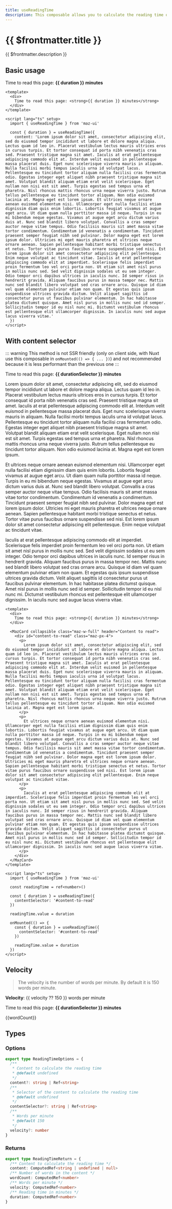 ```yaml
---
title: useReadingTime
description: This composable allows you to calculate the reading time of a text
---
```


# {{ $frontmatter.title }}

{{ $frontmatter.description }}

## Basic usage

Time to read this page: <strong>{{ duration }} minutes</strong>

```vue
<template>
  <div>
    Time to read this page: <strong>{{ duration }} minutes</strong>
  </div>
</template>

<script lang="ts" setup>
  import { useReadingTime } from 'maz-ui'

  const { duration } = useReadingTime({
    content: 'Lorem ipsum dolor sit amet, consectetur adipiscing elit, sed do eiusmod tempor incididunt ut labore et dolore magna aliqua. Lectus quam id leo in. Placerat vestibulum lectus mauris ultrices eros in cursus turpis. Et tortor consequat id porta nibh venenatis cras sed. Praesent tristique magna sit amet. Iaculis at erat pellentesque adipiscing commodo elit at. Interdum velit euismod in pellentesque massa placerat duis. Eget nunc scelerisque viverra mauris in aliquam. Nulla facilisi morbi tempus iaculis urna id volutpat lacus. Pellentesque eu tincidunt tortor aliquam nulla facilisi cras fermentum odio. Egestas integer eget aliquet nibh praesent tristique magna sit amet. Volutpat blandit aliquam etiam erat velit scelerisque. Eget nullam non nisi est sit amet. Turpis egestas sed tempus urna et pharetra. Nisl rhoncus mattis rhoncus urna neque viverra justo. Rutrum tellus pellentesque eu tincidunt tortor aliquam. Non odio euismod lacinia at. Magna eget est lorem ipsum. Et ultrices neque ornare aenean euismod elementum nisi. Ullamcorper eget nulla facilisi etiam dignissim diam quis enim lobortis. Lobortis feugiat vivamus at augue eget arcu. Ut diam quam nulla porttitor massa id neque. Turpis in eu mi bibendum neque egestas. Vivamus at augue eget arcu dictum varius duis at. Nunc sed blandit libero volutpat. Convallis a cras semper auctor neque vitae tempus. Odio facilisis mauris sit amet massa vitae tortor condimentum. Condimentum id venenatis a condimentum. Tincidunt praesent semper feugiat nibh sed pulvinar. Dolor magna eget est lorem ipsum dolor. Ultricies mi eget mauris pharetra et ultrices neque ornare aenean. Sapien pellentesque habitant morbi tristique senectus et netus. Tortor vitae purus faucibus ornare suspendisse sed nisi. Est lorem ipsum dolor sit amet consectetur adipiscing elit pellentesque. Enim neque volutpat ac tincidunt vitae. Iaculis at erat pellentesque adipiscing commodo elit at imperdiet. Scelerisque felis imperdiet proin fermentum leo vel orci porta non. Ut etiam sit amet nisl purus in mollis nunc sed. Sed velit dignissim sodales ut eu sem integer. Odio tempor orci dapibus ultrices in iaculis nunc. Id semper risus in hendrerit gravida. Aliquam faucibus purus in massa tempor nec. Mattis nunc sed blandit libero volutpat sed cras ornare arcu. Quisque id diam vel quam elementum pulvinar etiam non quam. Et egestas quis ipsum suspendisse ultrices gravida dictum. Velit aliquet sagittis id consectetur purus ut faucibus pulvinar elementum. In hac habitasse platea dictumst quisque. Amet nisl purus in mollis nunc sed id semper. Sollicitudin tempor id eu nisl nunc mi. Dictumst vestibulum rhoncus est pellentesque elit ullamcorper dignissim. In iaculis nunc sed augue lacus viverra vitae.'
  })
</script>
```

## With content selector

::: warning
This method is not SSR friendly (only on client side, with Nuxt use this composable in `onMounted(() => { ... })`) and not recommended because it is less performant than the previous one
:::

Time to read this page: <strong>{{ durationSelector }} minutes</strong>

<MazCard collapsible class="maz-w-full" header="Content to read">
  <div id="content-to-read" class="maz-px-4">
    <p>
      Lorem ipsum dolor sit amet, consectetur adipiscing elit, sed do eiusmod tempor incididunt ut labore et dolore magna aliqua. Lectus quam id leo in. Placerat vestibulum lectus mauris ultrices eros in cursus turpis. Et tortor consequat id porta nibh venenatis cras sed. Praesent tristique magna sit amet. Iaculis at erat pellentesque adipiscing commodo elit at. Interdum velit euismod in pellentesque massa placerat duis. Eget nunc scelerisque viverra mauris in aliquam. Nulla facilisi morbi tempus iaculis urna id volutpat lacus. Pellentesque eu tincidunt tortor aliquam nulla facilisi cras fermentum odio. Egestas integer eget aliquet nibh praesent tristique magna sit amet. Volutpat blandit aliquam etiam erat velit scelerisque. Eget nullam non nisi est sit amet. Turpis egestas sed tempus urna et pharetra. Nisl rhoncus mattis rhoncus urna neque viverra justo. Rutrum tellus pellentesque eu tincidunt tortor aliquam. Non odio euismod lacinia at. Magna eget est lorem ipsum.
    </p>
    <p>
      Et ultrices neque ornare aenean euismod elementum nisi. Ullamcorper eget nulla facilisi etiam dignissim diam quis enim lobortis. Lobortis feugiat vivamus at augue eget arcu. Ut diam quam nulla porttitor massa id neque. Turpis in eu mi bibendum neque egestas. Vivamus at augue eget arcu dictum varius duis at. Nunc sed blandit libero volutpat. Convallis a cras semper auctor neque vitae tempus. Odio facilisis mauris sit amet massa vitae tortor condimentum. Condimentum id venenatis a condimentum. Tincidunt praesent semper feugiat nibh sed pulvinar. Dolor magna eget est lorem ipsum dolor. Ultricies mi eget mauris pharetra et ultrices neque ornare aenean. Sapien pellentesque habitant morbi tristique senectus et netus. Tortor vitae purus faucibus ornare suspendisse sed nisi. Est lorem ipsum dolor sit amet consectetur adipiscing elit pellentesque. Enim neque volutpat ac tincidunt vitae.
    </p>
    <p>
      Iaculis at erat pellentesque adipiscing commodo elit at imperdiet. Scelerisque felis imperdiet proin fermentum leo vel orci porta non. Ut etiam sit amet nisl purus in mollis nunc sed. Sed velit dignissim sodales ut eu sem integer. Odio tempor orci dapibus ultrices in iaculis nunc. Id semper risus in hendrerit gravida. Aliquam faucibus purus in massa tempor nec. Mattis nunc sed blandit libero volutpat sed cras ornare arcu. Quisque id diam vel quam elementum pulvinar etiam non quam. Et egestas quis ipsum suspendisse ultrices gravida dictum. Velit aliquet sagittis id consectetur purus ut faucibus pulvinar elementum. In hac habitasse platea dictumst quisque. Amet nisl purus in mollis nunc sed id semper. Sollicitudin tempor id eu nisl nunc mi. Dictumst vestibulum rhoncus est pellentesque elit ullamcorper dignissim. In iaculis nunc sed augue lacus viverra vitae.
    </p>
  </div>
</MazCard>

```vue
<template>
  <div>
    Time to read this page: <strong>{{ duration }} minutes</strong>
  </div>

  <MazCard collapsible class="maz-w-full" header="Content to read">
    <div id="content-to-read" class="maz-px-4">
      <p>
        Lorem ipsum dolor sit amet, consectetur adipiscing elit, sed do eiusmod tempor incididunt ut labore et dolore magna aliqua. Lectus quam id leo in. Placerat vestibulum lectus mauris ultrices eros in cursus turpis. Et tortor consequat id porta nibh venenatis cras sed. Praesent tristique magna sit amet. Iaculis at erat pellentesque adipiscing commodo elit at. Interdum velit euismod in pellentesque massa placerat duis. Eget nunc scelerisque viverra mauris in aliquam. Nulla facilisi morbi tempus iaculis urna id volutpat lacus. Pellentesque eu tincidunt tortor aliquam nulla facilisi cras fermentum odio. Egestas integer eget aliquet nibh praesent tristique magna sit amet. Volutpat blandit aliquam etiam erat velit scelerisque. Eget nullam non nisi est sit amet. Turpis egestas sed tempus urna et pharetra. Nisl rhoncus mattis rhoncus urna neque viverra justo. Rutrum tellus pellentesque eu tincidunt tortor aliquam. Non odio euismod lacinia at. Magna eget est lorem ipsum.
      </p>
      <p>
        Et ultrices neque ornare aenean euismod elementum nisi. Ullamcorper eget nulla facilisi etiam dignissim diam quis enim lobortis. Lobortis feugiat vivamus at augue eget arcu. Ut diam quam nulla porttitor massa id neque. Turpis in eu mi bibendum neque egestas. Vivamus at augue eget arcu dictum varius duis at. Nunc sed blandit libero volutpat. Convallis a cras semper auctor neque vitae tempus. Odio facilisis mauris sit amet massa vitae tortor condimentum. Condimentum id venenatis a condimentum. Tincidunt praesent semper feugiat nibh sed pulvinar. Dolor magna eget est lorem ipsum dolor. Ultricies mi eget mauris pharetra et ultrices neque ornare aenean. Sapien pellentesque habitant morbi tristique senectus et netus. Tortor vitae purus faucibus ornare suspendisse sed nisi. Est lorem ipsum dolor sit amet consectetur adipiscing elit pellentesque. Enim neque volutpat ac tincidunt vitae.
      </p>
      <p>
        Iaculis at erat pellentesque adipiscing commodo elit at imperdiet. Scelerisque felis imperdiet proin fermentum leo vel orci porta non. Ut etiam sit amet nisl purus in mollis nunc sed. Sed velit dignissim sodales ut eu sem integer. Odio tempor orci dapibus ultrices in iaculis nunc. Id semper risus in hendrerit gravida. Aliquam faucibus purus in massa tempor nec. Mattis nunc sed blandit libero volutpat sed cras ornare arcu. Quisque id diam vel quam elementum pulvinar etiam non quam. Et egestas quis ipsum suspendisse ultrices gravida dictum. Velit aliquet sagittis id consectetur purus ut faucibus pulvinar elementum. In hac habitasse platea dictumst quisque. Amet nisl purus in mollis nunc sed id semper. Sollicitudin tempor id eu nisl nunc mi. Dictumst vestibulum rhoncus est pellentesque elit ullamcorper dignissim. In iaculis nunc sed augue lacus viverra vitae.
      </p>
    </div>
  </MazCard>
</template>

<script lang="ts" setup>
  import { useReadingTime } from 'maz-ui'

  const readingTime = ref<number>()

  const { duration } = useReadingTime({
    contentSelector: '#content-to-read'
  })

  readingTime.value = duration

  onMounted(() => {
    const { duration } = useReadingTime({
      contentSelector: '#content-to-read'
    })

    readingTime.value = duration
  })
</script>
```

## Velocity

> The velocity is the number of words per minute. By default it is 150 words per minute.

**Velocity**: {{ velocity ?? 150 }} words per minute

<MazInputNumber v-model="velocity" placeholder="Velocity" />

Time to read this page: <strong>{{ durationSelector }} minutes</strong>

{{wordCount}}

<script lang="ts" setup>
  import { ref, onMounted } from 'vue'
  import { useReadingTime } from 'maz-ui'

  const velocity = ref()

  const { duration } = useReadingTime({
    content: 'Lorem ipsum dolor sit amet, consectetur adipiscing elit, sed do eiusmod tempor incididunt ut labore et dolore magna aliqua. Lectus quam id leo in. Placerat vestibulum lectus mauris ultrices eros in cursus turpis. Et tortor consequat id porta nibh venenatis cras sed. Praesent tristique magna sit amet. Iaculis at erat pellentesque adipiscing commodo elit at. Interdum velit euismod in pellentesque massa placerat duis. Eget nunc scelerisque viverra mauris in aliquam. Nulla facilisi morbi tempus iaculis urna id volutpat lacus. Pellentesque eu tincidunt tortor aliquam nulla facilisi cras fermentum odio. Egestas integer eget aliquet nibh praesent tristique magna sit amet. Volutpat blandit aliquam etiam erat velit scelerisque. Eget nullam non nisi est sit amet. Turpis egestas sed tempus urna et pharetra. Nisl rhoncus mattis rhoncus urna neque viverra justo. Rutrum tellus pellentesque eu tincidunt tortor aliquam. Non odio euismod lacinia at. Magna eget est lorem ipsum. Et ultrices neque ornare aenean euismod elementum nisi. Ullamcorper eget nulla facilisi etiam dignissim diam quis enim lobortis. Lobortis feugiat vivamus at augue eget arcu. Ut diam quam nulla porttitor massa id neque. Turpis in eu mi bibendum neque egestas. Vivamus at augue eget arcu dictum varius duis at. Nunc sed blandit libero volutpat. Convallis a cras semper auctor neque vitae tempus. Odio facilisis mauris sit amet massa vitae tortor condimentum. Condimentum id venenatis a condimentum. Tincidunt praesent semper feugiat nibh sed pulvinar. Dolor magna eget est lorem ipsum dolor. Ultricies mi eget mauris pharetra et ultrices neque ornare aenean. Sapien pellentesque habitant morbi tristique senectus et netus. Tortor vitae purus faucibus ornare suspendisse sed nisi. Est lorem ipsum dolor sit amet consectetur adipiscing elit pellentesque. Enim neque volutpat ac tincidunt vitae. Iaculis at erat pellentesque adipiscing commodo elit at imperdiet. Scelerisque felis imperdiet proin fermentum leo vel orci porta non. Ut etiam sit amet nisl purus in mollis nunc sed. Sed velit dignissim sodales ut eu sem integer. Odio tempor orci dapibus ultrices in iaculis nunc. Id semper risus in hendrerit gravida. Aliquam faucibus purus in massa tempor nec. Mattis nunc sed blandit libero volutpat sed cras ornare arcu. Quisque id diam vel quam elementum pulvinar etiam non quam. Et egestas quis ipsum suspendisse ultrices gravida dictum. Velit aliquet sagittis id consectetur purus ut faucibus pulvinar elementum. In hac habitasse platea dictumst quisque. Amet nisl purus in mollis nunc sed id semper. Sollicitudin tempor id eu nisl nunc mi. Dictumst vestibulum rhoncus est pellentesque elit ullamcorper dignissim. In iaculis nunc sed augue lacus viverra vitae.',
    velocity,
  })

  const contentSelector = ref()

  const { duration: durationSelector, wordCount } = useReadingTime({
    contentSelector,
    velocity,
  })

  onMounted(() => {
    setTimeout(() => {
      contentSelector.value = '#content-to-read'
    }, 500)
  })
</script>

## Types

### Options

```ts
export type ReadingTimeOptions = {
  /**
   * Content to calculate the reading time
   * @default undefined
   */
  content?: string | Ref<string>
  /**
   * Selector of the content to calculate the reading time
   * @default undefined
   */
  contentSelector?: string | Ref<string>
  /**
   * Words per minute
   * @default 150
   */
  velocity?: number
}
```

### Returns

```ts
export type ReadingTimeReturn = {
  /** Content to calculate the reading time */
  content: ComputedRef<string | undefined | null>
  /** Number of words in the content */
  wordCount: ComputedRef<number>
  /** Words per minute */
  velocity: ComputedRef<number>
  /** Reading time in minutes */
  duration: ComputedRef<number>
}
```
